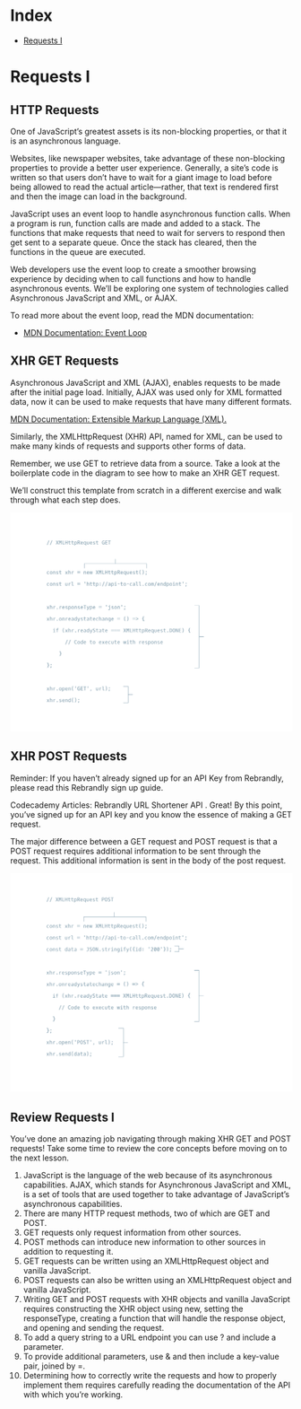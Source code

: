 # Index
* [Requests I](#requests-i)


# Requests I

## HTTP Requests
One of JavaScript’s greatest assets is its non-blocking properties, or that it is an asynchronous language.

Websites, like newspaper websites, take advantage of these non-blocking properties to provide a better user experience. Generally, a site’s code is written so that users don’t have to wait for a giant image to load before being allowed to read the actual article—rather, that text is rendered first and then the image can load in the background.

JavaScript uses an event loop to handle asynchronous function calls. When a program is run, function calls are made and added to a stack. The functions that make requests that need to wait for servers to respond then get sent to a separate queue. Once the stack has cleared, then the functions in the queue are executed.

Web developers use the event loop to create a smoother browsing experience by deciding when to call functions and how to handle asynchronous events. We’ll be exploring one system of technologies called Asynchronous JavaScript and XML, or AJAX.

To read more about the event loop, read the MDN documentation:
* [MDN Documentation: Event Loop](https://developer.mozilla.org/en-US/docs/Web/JavaScript/EventLoop)

## XHR GET Requests
Asynchronous JavaScript and XML (AJAX), enables requests to be made after the initial page load. Initially, AJAX was used only for XML formatted data, now it can be used to make requests that have many different formats.

[MDN Documentation: Extensible Markup Language (XML).](https://developer.mozilla.org/en-US/docs/Web/XML/XML_introduction)

Similarly, the XMLHttpRequest (XHR) API, named for XML, can be used to make many kinds of requests and supports other forms of data.

Remember, we use GET to retrieve data from a source. Take a look at the boilerplate code in the diagram to see how to make an XHR GET request.

We’ll construct this template from scratch in a different exercise and walk through what each step does.

![](./img/XHR%20GET%20transparent.svg)

## XHR POST Requests
Reminder: If you haven’t already signed up for an API Key from Rebrandly, please read this Rebrandly sign up guide.

Codecademy Articles: Rebrandly URL Shortener API .
Great! By this point, you’ve signed up for an API key and you know the essence of making a GET request.

The major difference between a GET request and POST request is that a POST request requires additional information to be sent through the request. This additional information is sent in the body of the post request.

![](./img/XHR%20POST%20transparent.svg)

## Review Requests I
You’ve done an amazing job navigating through making XHR GET and POST requests! Take some time to review the core concepts before moving on to the next lesson.
1. JavaScript is the language of the web because of its asynchronous capabilities. AJAX, which stands for Asynchronous JavaScript and XML, is a set of tools that are used together to take advantage of JavaScript’s asynchronous capabilities.
2. There are many HTTP request methods, two of which are GET and POST.
3. GET requests only request information from other sources.
4. POST methods can introduce new information to other sources in addition to requesting it.
5. GET requests can be written using an XMLHttpRequest object and vanilla JavaScript.
6. POST requests can also be written using an XMLHttpRequest object and vanilla JavaScript.
7. Writing GET and POST requests with XHR objects and vanilla JavaScript requires constructing the XHR object using new, setting the responseType, creating a function that will handle the response object, and opening and sending the request.
8. To add a query string to a URL endpoint you can use ? and include a parameter.
9. To provide additional parameters, use & and then include a key-value pair, joined by =.
10. Determining how to correctly write the requests and how to properly implement them requires carefully reading the documentation of the API with which you’re working.
